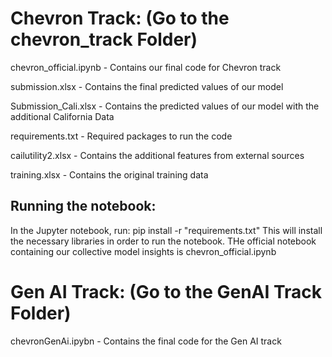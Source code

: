 # Chevron Track: (Go to the chevron_track Folder)

chevron_official.ipynb - Contains our final code for Chevron track

submission.xlsx - Contains the final predicted values of our model

Submission_Cali.xlsx - Contains the predicted values of our model with the additional California Data

requirements.txt - Required packages to run the code

cailutility2.xlsx - Contains the additional features from external sources

training.xlsx - Contains the original training data

## Running the notebook:
In the Jupyter notebook, run: pip install -r "requirements.txt"
This will install the necessary libraries in order to run the notebook. THe official notebook containing our collective model insights is chevron_official.ipynb

# Gen AI Track: (Go to the GenAI Track Folder)

chevronGenAi.ipybn - Contains the final code for the Gen AI track
